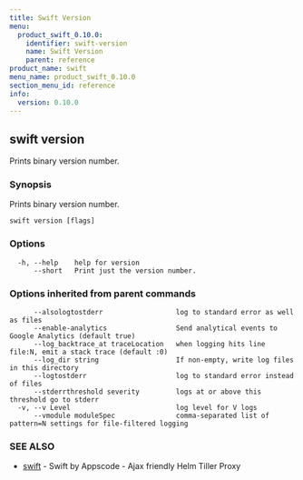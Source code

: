 ```yaml
---
title: Swift Version
menu:
  product_swift_0.10.0:
    identifier: swift-version
    name: Swift Version
    parent: reference
product_name: swift
menu_name: product_swift_0.10.0
section_menu_id: reference
info:
  version: 0.10.0
---
```


## swift version

Prints binary version number.

### Synopsis

Prints binary version number.

```
swift version [flags]
```

### Options

```
  -h, --help    help for version
      --short   Print just the version number.
```

### Options inherited from parent commands

```
      --alsologtostderr                  log to standard error as well as files
      --enable-analytics                 Send analytical events to Google Analytics (default true)
      --log_backtrace_at traceLocation   when logging hits line file:N, emit a stack trace (default :0)
      --log_dir string                   If non-empty, write log files in this directory
      --logtostderr                      log to standard error instead of files
      --stderrthreshold severity         logs at or above this threshold go to stderr
  -v, --v Level                          log level for V logs
      --vmodule moduleSpec               comma-separated list of pattern=N settings for file-filtered logging
```

### SEE ALSO

* [swift](/products/swift/0.10.0/reference/swift)	 - Swift by Appscode - Ajax friendly Helm Tiller Proxy


